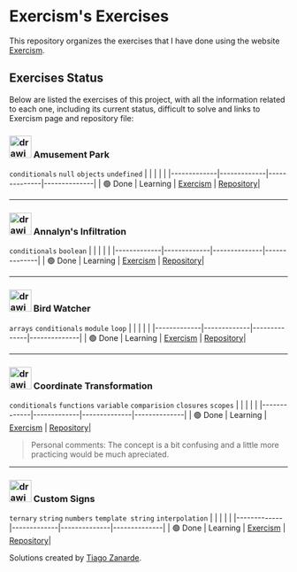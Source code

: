 # Exercism's Exercises

This repository organizes the exercises that I have done using the website [Exercism](exercism.org).

## Exercises Status

Below are listed the exercises of this project, with all the information related to each one, including its current status, difficult to solve and links to Exercism page and repository file:

### <img src="https://dg8krxphbh767.cloudfront.net/exercises/amusement-park.svg" alt="drawing" width="40"/> Amusement Park
`conditionals` `null` `objects` `undefined`
|       |     |    |     |
|-------------|-------------|--------------|--------------|
| 🟢 Done     | Learning    | [Exercism](https://exercism.org/tracks/javascript/exercises/amusement-park) | [Repository](https://github.com/tzanarde/Exercism/tree/main/javascript/amusement-park)|

___

### <img src="https://dg8krxphbh767.cloudfront.net/exercises/annalyns-infiltration.svg" alt="drawing" width="40"/> Annalyn's Infiltration
`conditionals` `boolean`
|       |     |    |     |
|-------------|-------------|--------------|--------------|
| 🟢 Done     | Learning    | [Exercism](https://exercism.org/tracks/javascript/exercises/annalyns-infiltration) | [Repository](https://github.com/tzanarde/Exercism/tree/main/javascript/annalyns-infiltration)|

___

### <img src="https://dg8krxphbh767.cloudfront.net/exercises/bird-watcher.svg" alt="drawing" width="40"/> Bird Watcher
`arrays` `conditionals` `module` `loop`
|       |     |    |     |
|-------------|-------------|--------------|--------------|
| 🟢 Done     | Learning    | [Exercism](https://exercism.org/tracks/javascript/exercises/bird-watcher) | [Repository](https://github.com/tzanarde/Exercism/tree/main/javascript/bird-watcher)|

___

### <img src="https://dg8krxphbh767.cloudfront.net/exercises/coordinate-transformation.svg" alt="drawing" width="40"/> Coordinate Transformation
`conditionals` `functions` `variable` `comparision` `closures` `scopes`
|       |     |    |     |
|-------------|-------------|--------------|--------------|
| 🟢 Done     | Learning    | [Exercism](https://exercism.org/tracks/javascript/exercises/coordinate-transformation) | [Repository](https://github.com/tzanarde/Exercism/tree/main/javascript/coordinate-transformation)|

> Personal comments: The concept is a bit confusing and a little more practicing would be much apreciated.

___

### <img src="https://dg8krxphbh767.cloudfront.net/exercises/custom-signs.svg" alt="drawing" width="40"/> Custom Signs
`ternary` `string` `numbers` `template string` `interpolation`
|       |     |    |     |
|-------------|-------------|--------------|--------------|
| 🟢 Done     | Learning    | [Exercism](https://exercism.org/tracks/javascript/exercises/custom-signs) | [Repository](https://github.com/tzanarde/Exercism/tree/main/javascript/custom-signs)|

Solutions created by [Tiago Zanarde](https://tiagozanarde.dev).
